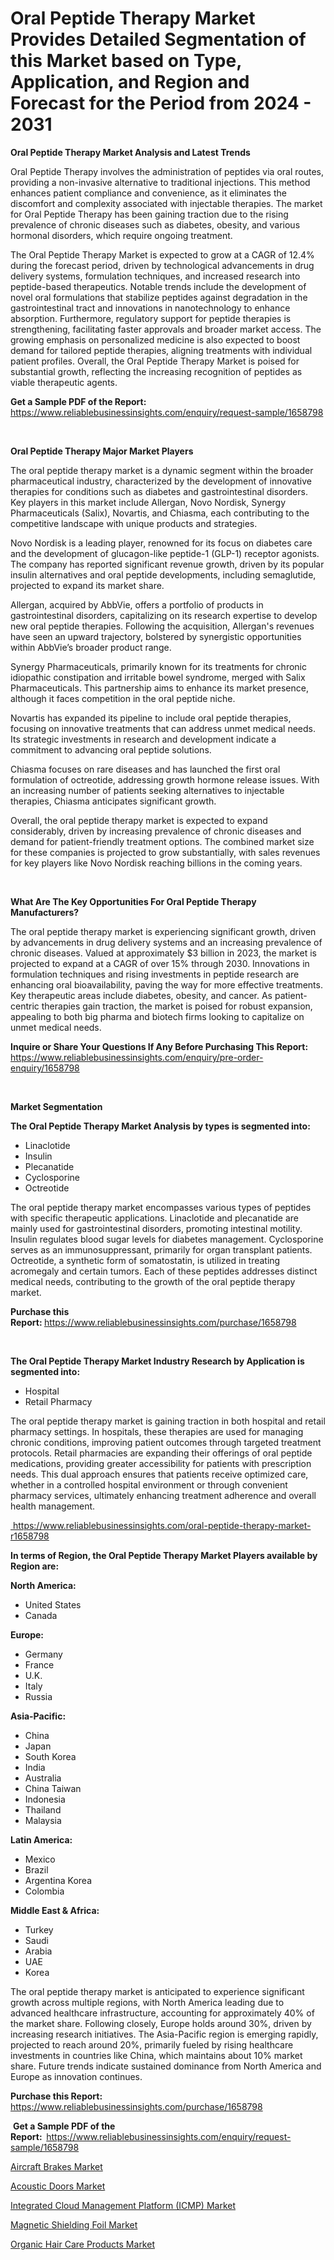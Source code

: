 <p><h1>Oral Peptide Therapy Market Provides Detailed Segmentation of this Market based on Type, Application, and Region and Forecast for the Period from 2024 - 2031</h1></p><p><strong>Oral Peptide Therapy Market Analysis and Latest Trends</strong></p>
<p><p>Oral Peptide Therapy involves the administration of peptides via oral routes, providing a non-invasive alternative to traditional injections. This method enhances patient compliance and convenience, as it eliminates the discomfort and complexity associated with injectable therapies. The market for Oral Peptide Therapy has been gaining traction due to the rising prevalence of chronic diseases such as diabetes, obesity, and various hormonal disorders, which require ongoing treatment.</p><p>The Oral Peptide Therapy Market is expected to grow at a CAGR of 12.4% during the forecast period, driven by technological advancements in drug delivery systems, formulation techniques, and increased research into peptide-based therapeutics. Notable trends include the development of novel oral formulations that stabilize peptides against degradation in the gastrointestinal tract and innovations in nanotechnology to enhance absorption. Furthermore, regulatory support for peptide therapies is strengthening, facilitating faster approvals and broader market access. The growing emphasis on personalized medicine is also expected to boost demand for tailored peptide therapies, aligning treatments with individual patient profiles. Overall, the Oral Peptide Therapy Market is poised for substantial growth, reflecting the increasing recognition of peptides as viable therapeutic agents.</p></p>
<p><strong>Get a Sample PDF of the Report:&nbsp;</strong> <a href="https://www.reliablebusinessinsights.com/enquiry/request-sample/1658798?utm_campaign=102&utm_medium=2&utm_source=Github&utm_content=ia&utm_term=18112024&utm_id=oral-peptide-therapy">https://www.reliablebusinessinsights.com/enquiry/request-sample/1658798</a></p>
<p>&nbsp;</p>
<p><strong>Oral Peptide Therapy Major Market Players</strong></p>
<p><p>The oral peptide therapy market is a dynamic segment within the broader pharmaceutical industry, characterized by the development of innovative therapies for conditions such as diabetes and gastrointestinal disorders. Key players in this market include Allergan, Novo Nordisk, Synergy Pharmaceuticals (Salix), Novartis, and Chiasma, each contributing to the competitive landscape with unique products and strategies.</p><p>Novo Nordisk is a leading player, renowned for its focus on diabetes care and the development of glucagon-like peptide-1 (GLP-1) receptor agonists. The company has reported significant revenue growth, driven by its popular insulin alternatives and oral peptide developments, including semaglutide, projected to expand its market share.</p><p>Allergan, acquired by AbbVie, offers a portfolio of products in gastrointestinal disorders, capitalizing on its research expertise to develop new oral peptide therapies. Following the acquisition, Allergan's revenues have seen an upward trajectory, bolstered by synergistic opportunities within AbbVie’s broader product range.</p><p>Synergy Pharmaceuticals, primarily known for its treatments for chronic idiopathic constipation and irritable bowel syndrome, merged with Salix Pharmaceuticals. This partnership aims to enhance its market presence, although it faces competition in the oral peptide niche.</p><p>Novartis has expanded its pipeline to include oral peptide therapies, focusing on innovative treatments that can address unmet medical needs. Its strategic investments in research and development indicate a commitment to advancing oral peptide solutions.</p><p>Chiasma focuses on rare diseases and has launched the first oral formulation of octreotide, addressing growth hormone release issues. With an increasing number of patients seeking alternatives to injectable therapies, Chiasma anticipates significant growth.</p><p>Overall, the oral peptide therapy market is expected to expand considerably, driven by increasing prevalence of chronic diseases and demand for patient-friendly treatment options. The combined market size for these companies is projected to grow substantially, with sales revenues for key players like Novo Nordisk reaching billions in the coming years.</p></p>
<p>&nbsp;</p>
<p><strong>What Are The Key Opportunities For Oral Peptide Therapy Manufacturers?</strong></p>
<p><p>The oral peptide therapy market is experiencing significant growth, driven by advancements in drug delivery systems and an increasing prevalence of chronic diseases. Valued at approximately $3 billion in 2023, the market is projected to expand at a CAGR of over 15% through 2030. Innovations in formulation techniques and rising investments in peptide research are enhancing oral bioavailability, paving the way for more effective treatments. Key therapeutic areas include diabetes, obesity, and cancer. As patient-centric therapies gain traction, the market is poised for robust expansion, appealing to both big pharma and biotech firms looking to capitalize on unmet medical needs.</p></p>
<p><strong>Inquire or Share Your Questions If Any Before Purchasing This Report:</strong> <a href="https://www.reliablebusinessinsights.com/enquiry/pre-order-enquiry/1658798?utm_campaign=102&utm_medium=2&utm_source=Github&utm_content=ia&utm_term=18112024&utm_id=oral-peptide-therapy">https://www.reliablebusinessinsights.com/enquiry/pre-order-enquiry/1658798</a></p>
<p>&nbsp;</p>
<p><strong>Market Segmentation</strong></p>
<p><strong>The Oral Peptide Therapy Market Analysis by types is segmented into:</strong></p>
<p><ul><li>Linaclotide</li><li>Insulin</li><li>Plecanatide</li><li>Cyclosporine</li><li>Octreotide</li></ul></p>
<p><p>The oral peptide therapy market encompasses various types of peptides with specific therapeutic applications. Linaclotide and plecanatide are mainly used for gastrointestinal disorders, promoting intestinal motility. Insulin regulates blood sugar levels for diabetes management. Cyclosporine serves as an immunosuppressant, primarily for organ transplant patients. Octreotide, a synthetic form of somatostatin, is utilized in treating acromegaly and certain tumors. Each of these peptides addresses distinct medical needs, contributing to the growth of the oral peptide therapy market.</p></p>
<p><strong>Purchase this Report:&nbsp;</strong><a href="https://www.reliablebusinessinsights.com/purchase/1658798?utm_campaign=102&utm_medium=2&utm_source=Github&utm_content=ia&utm_term=18112024&utm_id=oral-peptide-therapy">https://www.reliablebusinessinsights.com/purchase/1658798</a></p>
<p>&nbsp;</p>
<p><strong>The Oral Peptide Therapy Market Industry Research by Application is segmented into:</strong></p>
<p><ul><li>Hospital</li><li>Retail Pharmacy</li></ul></p>
<p><p>The oral peptide therapy market is gaining traction in both hospital and retail pharmacy settings. In hospitals, these therapies are used for managing chronic conditions, improving patient outcomes through targeted treatment protocols. Retail pharmacies are expanding their offerings of oral peptide medications, providing greater accessibility for patients with prescription needs. This dual approach ensures that patients receive optimized care, whether in a controlled hospital environment or through convenient pharmacy services, ultimately enhancing treatment adherence and overall health management.</p></p>
<p><a href="https://www.reliablebusinessinsights.com/oral-peptide-therapy-market-r1658798?utm_campaign=102&utm_medium=2&utm_source=Github&utm_content=ia&utm_term=18112024&utm_id=oral-peptide-therapy">&nbsp;https://www.reliablebusinessinsights.com/oral-peptide-therapy-market-r1658798</a></p>
<p><strong>In terms of Region, the Oral Peptide Therapy Market Players available by Region are:</strong></p>
<p>
    <p> <strong> North America: </strong>
        <ul>
            <li>United States</li>
            <li>Canada</li>
        </ul>
        </p> 
    <p> <strong> Europe: </strong>
        <ul>
            <li>Germany</li>
            <li>France</li>
            <li>U.K.</li>
            <li>Italy</li>
            <li>Russia</li>
        </ul>
        </p> 
    <p> <strong> Asia-Pacific: </strong>
        <ul>
            <li>China</li>
            <li>Japan</li>
            <li>South Korea</li>
            <li>India</li>
            <li>Australia</li>
            <li>China Taiwan</li>
            <li>Indonesia</li>
            <li>Thailand</li>
            <li>Malaysia</li>
        </ul>
        </p> 
    <p> <strong> Latin America: </strong>
        <ul>
            <li>Mexico</li>
            <li>Brazil</li>
            <li>Argentina Korea</li>
            <li>Colombia</li>
        </ul>
        </p> 
    <p> <strong> Middle East & Africa: </strong>
        <ul>
            <li>Turkey</li>
            <li>Saudi</li>
            <li>Arabia</li>
            <li>UAE</li>
            <li>Korea</li>
        </ul>
    </p>
    </p>
<p><p>The oral peptide therapy market is anticipated to experience significant growth across multiple regions, with North America leading due to advanced healthcare infrastructure, accounting for approximately 40% of the market share. Following closely, Europe holds around 30%, driven by increasing research initiatives. The Asia-Pacific region is emerging rapidly, projected to reach around 20%, primarily fueled by rising healthcare investments in countries like China, which maintains about 10% market share. Future trends indicate sustained dominance from North America and Europe as innovation continues.</p></p>
<p><strong>Purchase this Report: </strong><a href="https://www.reliablebusinessinsights.com/purchase/1658798?utm_campaign=102&utm_medium=2&utm_source=Github&utm_content=ia&utm_term=18112024&utm_id=oral-peptide-therapy">https://www.reliablebusinessinsights.com/purchase/1658798</a></p>
<p>&nbsp;<strong>Get a Sample PDF of the Report:&nbsp;&nbsp;</strong><a href="https://www.reliablebusinessinsights.com/enquiry/request-sample/1658798?utm_campaign=102&utm_medium=2&utm_source=Github&utm_content=ia&utm_term=18112024&utm_id=oral-peptide-therapy">https://www.reliablebusinessinsights.com/enquiry/request-sample/1658798</a></p>
<p><strong></strong></p>
<p><p><a href="https://www.linkedin.com/pulse/future-trends-global-aircraft-brakes-market-insights-analysis-jftxe?utm_campaign=102&utm_medium=2&utm_source=Github&utm_content=ia&utm_term=18112024&utm_id=oral-peptide-therapy">Aircraft Brakes Market</a></p><p><a href="https://issuu.com/reportprime-2/docs/acoustic-doors-market-size-2030.ppt_1b683db4172794?utm_campaign=102&utm_medium=2&utm_source=Github&utm_content=ia&utm_term=18112024&utm_id=oral-peptide-therapy">Acoustic Doors Market</a></p><p><a href="https://github.com/Rekhakhatun65/Market-Research-Report-List-1/blob/main/integrated-cloud-management-platform-icmp-market.md?utm_campaign=102&utm_medium=2&utm_source=Github&utm_content=ia&utm_term=18112024&utm_id=oral-peptide-therapy">Integrated Cloud Management Platform (ICMP) Market</a></p><p><a href="https://issuu.com/reportprime-2/docs/magnetic-shielding-foil-market-size_ceb295ba36b01e?utm_campaign=102&utm_medium=2&utm_source=Github&utm_content=ia&utm_term=18112024&utm_id=oral-peptide-therapy">Magnetic Shielding Foil Market</a></p><p><a href="https://www.linkedin.com/pulse/in-depth-analysis-global-organic-hair-care-products-market-igjde?utm_campaign=102&utm_medium=2&utm_source=Github&utm_content=ia&utm_term=18112024&utm_id=oral-peptide-therapy">Organic Hair Care Products Market</a></p></p>